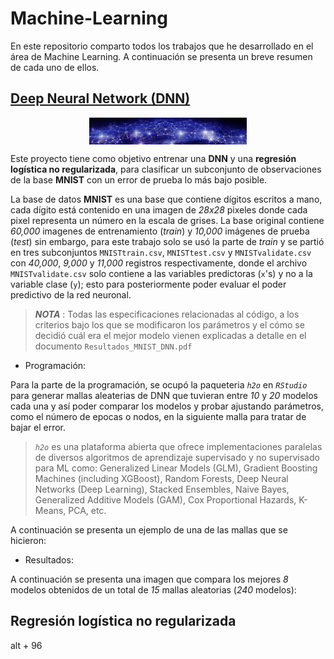 # Machine-Learning

En este repositorio comparto todos los trabajos que he desarrollado en el área de Machine Learning. A continuación se presenta un breve resumen de cada uno de ellos.

## [Deep Neural Network (DNN)](https://github.com/MMiranda777/Machine-Learning/tree/main/Deep%20Neural%20Network%20(DNN))

<img src="Media/dnn.jpg" width="50%" style="display: block; margin: auto;" />

Este proyecto tiene como objetivo entrenar una **DNN** y una **regresión logística no regularizada**, para clasificar un subconjunto de observaciones de la base **MNIST** con un error de prueba lo más bajo posible.

La base de datos **MNIST** es una base que contiene dígitos escritos a mano, cada dígito está contenido en una imagen de _28x28_ pixeles donde cada pixel representa un número en la escala de grises. La base original contiene _60,000_ imagenes de entrenamiento (_train_) y _10,000_ imágenes de prueba (*test*) sin embargo, para este trabajo solo se usó la parte de _train_ y se partió en tres subconjuntos `MNISTtrain.csv`, `MNISTtest.csv` y `MNISTvalidate.csv` con _40,000_, _9,000_ y _11,000_ registros respectivamente, donde el archivo `MNISTvalidate.csv` solo contiene a las variables predictoras (`x`'s) y no a la variable clase (`y`); esto para posteriormente poder evaluar el poder predictivo de la red neuronal.

> _**NOTA**_ : Todas las especificaciones relacionadas al código, a los criterios bajo los que se modificaron los parámetros y el cómo se decidió cuál era el mejor modelo vienen explicadas a detalle en el documento `Resultados_MNIST_DNN.pdf`

- Programación:

Para la parte de la programación, se ocupó la paqueteria _`h2o`_ en _`RStudio`_ para generar mallas aleaterias de DNN que tuvieran entre _10_ y _20_ modelos cada una y así poder comparar los modelos y probar ajustando parámetros, como el número de epocas o nodos, en la siguiente malla para tratar de bajar el error.

>_`h2o`_ es una plataforma abierta que ofrece implementaciones paralelas de diversos algoritmos de aprendizaje supervisado y no supervisado para ML como: Generalized Linear Models (GLM), Gradient Boosting Machines (including XGBoost), Random Forests, Deep Neural Networks (Deep Learning), Stacked Ensembles, Naive Bayes, Generalized Additive Models (GAM), Cox Proportional Hazards, K-Means, PCA, etc.

A continuación se presenta un ejemplo de una de las mallas que se hicieron:

- Resultados:

A continuación se presenta una imagen que compara los mejores _8_ modelos obtenidos de un total de _15_ mallas aleatorias (_240_ modelos):



## Regresión logística no regularizada 



alt + 96
